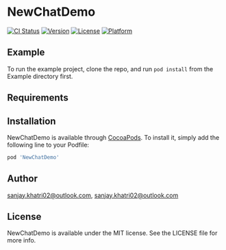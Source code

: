 # NewChatDemo

[![CI Status](https://img.shields.io/travis/sanjay.khatri02@outlook.com/NewChatDemo.svg?style=flat)](https://travis-ci.org/sanjay.khatri02@outlook.com/NewChatDemo)
[![Version](https://img.shields.io/cocoapods/v/NewChatDemo.svg?style=flat)](https://cocoapods.org/pods/NewChatDemo)
[![License](https://img.shields.io/cocoapods/l/NewChatDemo.svg?style=flat)](https://cocoapods.org/pods/NewChatDemo)
[![Platform](https://img.shields.io/cocoapods/p/NewChatDemo.svg?style=flat)](https://cocoapods.org/pods/NewChatDemo)

## Example

To run the example project, clone the repo, and run `pod install` from the Example directory first.

## Requirements

## Installation

NewChatDemo is available through [CocoaPods](https://cocoapods.org). To install
it, simply add the following line to your Podfile:

```ruby
pod 'NewChatDemo'
```

## Author

sanjay.khatri02@outlook.com, sanjay.khatri02@outlook.com

## License

NewChatDemo is available under the MIT license. See the LICENSE file for more info.
